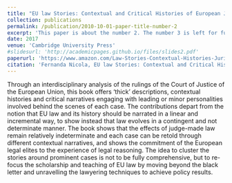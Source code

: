 ```yaml
---
title: "EU law Stories: Contextual and Critical Histories of European Jurisprudence"
collection: publications
permalink: /publication/2010-10-01-paper-title-number-2
excerpt: 'This paper is about the number 2. The number 3 is left for future work.'
date: 2017
venue: 'Cambridge University Press'
#slidesurl: 'http://academicpages.github.io/files/slides2.pdf'
paperurl: 'https://www.amazon.com/Law-Stories-Contextual-Histories-Jurisprudence/dp/110754503X'
citation: 'Fernanda Nicola, EU law Stories: Contextual and Critical Histories of European Jurisprudence (Fernanda Nicola & Bill Davies, eds., Cambridge U. Press 2017).'
---
```


Through an interdisciplinary analysis of the rulings of the Court of Justice of the European Union, this book offers ‘thick’ descriptions, contextual histories and critical narratives engaging with leading or minor personalities involved behind the scenes of each case. The contributions depart from the notion that EU law and its history should be narrated in a linear and incremental way, to show instead that law evolves in a contingent and not determinate manner. The book shows that the effects of judge-made law remain relatively indeterminate and each case can be retold through different contextual narratives, and shows the commitment of the European legal elites to the experience of legal reasoning. The idea to cluster the stories around prominent cases is not to be fully comprehensive, but to re-focus the scholarship and teaching of EU law by moving beyond the black letter and unravelling the lawyering techniques to achieve policy results.
